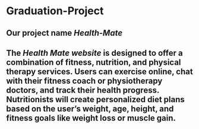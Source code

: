 # Graduation-Project

## Our project name ***Health-Mate***

## The ***Health Mate website*** is designed to offer a combination of fitness, nutrition, and physical therapy services. Users can exercise online, chat with their fitness coach or physiotherapy doctors, and track their health progress. Nutritionists will create personalized diet plans based on the user’s weight, age, height, and fitness goals like weight loss or muscle gain.
